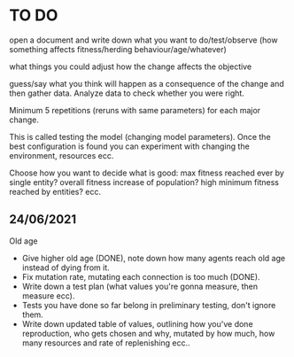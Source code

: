 # TO DO

open a document and write down what you want to do/test/observe (how something affects fitness/herding behaviour/age/whatever)

what things you could adjust
how the change affects the objective

guess/say what you think will happen as a consequence of the change and then gather data. Analyze data to check whether you were right.

Minimum 5 repetitions (reruns with same parameters) for each major change.

This is called testing the model (changing model parameters). Once the best configuration is found you can experiment with changing the environment, resources ecc.

Choose how you want to decide what is good: max fitness reached ever by single entity? overall fitness increase of population? high minimum fitness reached by entities? ecc.

## 24/06/2021

Old age

- Give higher old age (DONE), note down how many agents reach old age instead of dying from it.
- Fix mutation rate, mutating each connection is too much (DONE).
- Write down a test plan (what values you're gonna measure, then measure ecc).
- Tests you have done so far belong in preliminary testing, don't ignore them.
- Write down updated table of values, outlining how you've done reproduction, who gets chosen and why, mutated by how much, how many resources and rate of replenishing ecc..
